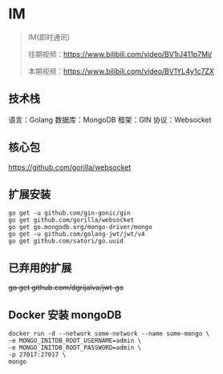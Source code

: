 # IM

> IM(即时通讯)
> 
> 往期视频：https://www.bilibili.com/video/BV1rJ411p7Mi/
> 
> 本期视频：https://www.bilibili.com/video/BV1YL4y1c7ZX

## 技术栈
语言：Golang 数据库：MongoDB 框架：GIN 协议：Websocket

## 核心包
https://github.com/gorilla/websocket

## 扩展安装
```shell
go get -u github.com/gin-gonic/gin
go get github.com/gorilla/websocket
go get go.mongodb.org/mongo-driver/mongo
go get -u github.com/golang-jwt/jwt/v4
go get github.com/satori/go.uuid
```

## 已弃用的扩展
~~go get github.com/dgrijalva/jwt-go~~

## Docker 安装 mongoDB
```shell
docker run -d --network some-network --name some-mongo \
-e MONGO_INITDB_ROOT_USERNAME=admin \
-e MONGO_INITDB_ROOT_PASSWORD=admin \
-p 27017:27017 \
mongo
```
